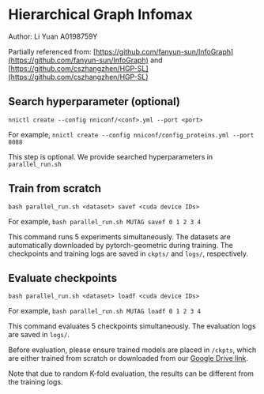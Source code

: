 # Hierarchical Graph Infomax

Author: Li Yuan A0198759Y

Partially referenced from: [https://github.com/fanyun-sun/InfoGraph](https://github.com/fanyun-sun/InfoGraph) and [https://github.com/cszhangzhen/HGP-SL](https://github.com/cszhangzhen/HGP-SL)

## Search hyperparameter (optional)

`nnictl create --config nniconf/<conf>.yml --port <port>`

For example, `nnictl create --config nniconf/config_proteins.yml --port 8088`

This step is optional. We provide searched hyperparameters in `parallel_run.sh`

## Train from scratch

`bash parallel_run.sh <dataset> savef <cuda device IDs>`

For example, `bash parallel_run.sh MUTAG savef 0 1 2 3 4`

This command runs 5 experiments simultaneously. The datasets are automatically downloaded by pytorch-geometric during training. The checkpoints and training logs are saved in `ckpts/` and `logs/`, respectively.

## Evaluate checkpoints

`bash parallel_run.sh <dataset> loadf <cuda device IDs>`

For example, `bash parallel_run.sh MUTAG loadf 0 1 2 3 4`

This command evaluates 5 checkpoints simultaneously. The evaluation logs are saved in `logs/`.

Before evaluation, please ensure trained models are placed in `/ckpts`, which are either trained from scratch or downloaded from our [Google Drive link](https://drive.google.com/drive/folders/1UJFaY88ANnScjGvET6AWx-1QmgdN1yZE?usp=sharing). 

Note that due to random K-fold evaluation, the results can be different from the training logs.
